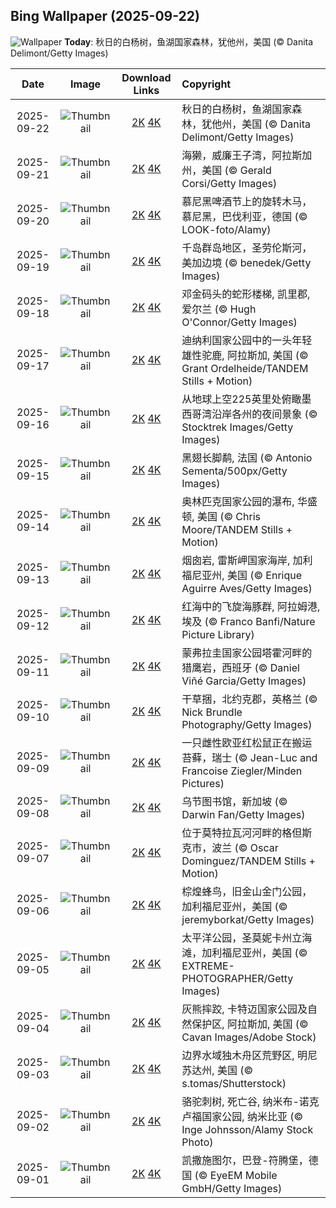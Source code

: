 ## Bing Wallpaper (2025-09-22)

![Wallpaper](https://cn.bing.com/th?id=OHR.AspenEquinox_ZH-CN5474695693_UHD.jpg&w=1024) **Today**: 秋日的白杨树，鱼湖国家森林，犹他州，美国 (© Danita Delimont/Getty Images)

|    Date    |                                               Image                                                |                                                                                      Download Links                                                                                       | Copyright                                                                                       |
| :--------: | :------------------------------------------------------------------------------------------------: | :---------------------------------------------------------------------------------------------------------------------------------------------------------------------------------------: | :---------------------------------------------------------------------------------------------- |
| 2025-09-22 |    ![Thumbnail](https://cn.bing.com/th?id=OHR.AspenEquinox_ZH-CN5474695693_UHD.jpg&w=384&h=216)    |       [2K](https://cn.bing.com/th?id=OHR.AspenEquinox_ZH-CN5474695693_UHD.jpg&w=2560&h=1440) [4K](https://cn.bing.com/th?id=OHR.AspenEquinox_ZH-CN5474695693_UHD.jpg&w=3840&h=2160)       | 秋日的白杨树，鱼湖国家森林，犹他州，美国 (© Danita Delimont/Getty Images)                      |
| 2025-09-21 |     ![Thumbnail](https://cn.bing.com/th?id=OHR.IceOtters_ZH-CN5393791969_UHD.jpg&w=384&h=216)      |          [2K](https://cn.bing.com/th?id=OHR.IceOtters_ZH-CN5393791969_UHD.jpg&w=2560&h=1440) [4K](https://cn.bing.com/th?id=OHR.IceOtters_ZH-CN5393791969_UHD.jpg&w=3840&h=2160)          | 海獭，威廉王子湾，阿拉斯加州，美国 (© Gerald Corsi/Getty Images)                               |
| 2025-09-20 |  ![Thumbnail](https://cn.bing.com/th?id=OHR.OktoberfestSwing_ZH-CN5270146600_UHD.jpg&w=384&h=216)  |   [2K](https://cn.bing.com/th?id=OHR.OktoberfestSwing_ZH-CN5270146600_UHD.jpg&w=2560&h=1440) [4K](https://cn.bing.com/th?id=OHR.OktoberfestSwing_ZH-CN5270146600_UHD.jpg&w=3840&h=2160)   | 慕尼黑啤酒节上的旋转木马，慕尼黑，巴伐利亚，德国 (© LOOK-foto/Alamy)                           |
| 2025-09-19 |  ![Thumbnail](https://cn.bing.com/th?id=OHR.ThousandIslands_ZH-CN3197750437_UHD.jpg&w=384&h=216)   |    [2K](https://cn.bing.com/th?id=OHR.ThousandIslands_ZH-CN3197750437_UHD.jpg&w=2560&h=1440) [4K](https://cn.bing.com/th?id=OHR.ThousandIslands_ZH-CN3197750437_UHD.jpg&w=3840&h=2160)    | 千岛群岛地区，圣劳伦斯河，美加边境 (© benedek/Getty Images)                                    |
| 2025-09-18 |   ![Thumbnail](https://cn.bing.com/th?id=OHR.DunquinIreland_ZH-CN1418844818_UHD.jpg&w=384&h=216)   |     [2K](https://cn.bing.com/th?id=OHR.DunquinIreland_ZH-CN1418844818_UHD.jpg&w=2560&h=1440) [4K](https://cn.bing.com/th?id=OHR.DunquinIreland_ZH-CN1418844818_UHD.jpg&w=3840&h=2160)     | 邓金码头的蛇形楼梯, 凯里郡, 爱尔兰 (© Hugh O'Connor/Getty Images)                              |
| 2025-09-17 |     ![Thumbnail](https://cn.bing.com/th?id=OHR.YoungMoose_ZH-CN4639410217_UHD.jpg&w=384&h=216)     |         [2K](https://cn.bing.com/th?id=OHR.YoungMoose_ZH-CN4639410217_UHD.jpg&w=2560&h=1440) [4K](https://cn.bing.com/th?id=OHR.YoungMoose_ZH-CN4639410217_UHD.jpg&w=3840&h=2160)         | 迪纳利国家公园中的一头年轻雄性驼鹿, 阿拉斯加, 美国 (© Grant Ordelheide/TANDEM Stills + Motion) |
| 2025-09-16 |     ![Thumbnail](https://cn.bing.com/th?id=OHR.OzoneEarth_ZH-CN0993915980_UHD.jpg&w=384&h=216)     |         [2K](https://cn.bing.com/th?id=OHR.OzoneEarth_ZH-CN0993915980_UHD.jpg&w=2560&h=1440) [4K](https://cn.bing.com/th?id=OHR.OzoneEarth_ZH-CN0993915980_UHD.jpg&w=3840&h=2160)         | 从地球上空225英里处俯瞰墨西哥湾沿岸各州的夜间景象 (© Stocktrek Images/Getty Images)            |
| 2025-09-15 |      ![Thumbnail](https://cn.bing.com/th?id=OHR.Echasse_ZH-CN0670369582_UHD.jpg&w=384&h=216)       |            [2K](https://cn.bing.com/th?id=OHR.Echasse_ZH-CN0670369582_UHD.jpg&w=2560&h=1440) [4K](https://cn.bing.com/th?id=OHR.Echasse_ZH-CN0670369582_UHD.jpg&w=3840&h=2160)            | 黑翅长脚鹬, 法国 (© Antonio Sementa/500px/Getty Images)                                        |
| 2025-09-14 |    ![Thumbnail](https://cn.bing.com/th?id=OHR.HohWaterfall_ZH-CN0297269806_UHD.jpg&w=384&h=216)    |       [2K](https://cn.bing.com/th?id=OHR.HohWaterfall_ZH-CN0297269806_UHD.jpg&w=2560&h=1440) [4K](https://cn.bing.com/th?id=OHR.HohWaterfall_ZH-CN0297269806_UHD.jpg&w=3840&h=2160)       | 奥林匹克国家公园的瀑布, 华盛顿, 美国 (© Chris Moore/TANDEM Stills + Motion)                    |
| 2025-09-13 | ![Thumbnail](https://cn.bing.com/th?id=OHR.PointReyesSeashore_ZH-CN0076789582_UHD.jpg&w=384&h=216) | [2K](https://cn.bing.com/th?id=OHR.PointReyesSeashore_ZH-CN0076789582_UHD.jpg&w=2560&h=1440) [4K](https://cn.bing.com/th?id=OHR.PointReyesSeashore_ZH-CN0076789582_UHD.jpg&w=3840&h=2160) | 烟囱岩, 雷斯岬国家海岸, 加利福尼亚州, 美国 (© Enrique Aguirre Aves/Getty Images)               |
| 2025-09-12 |  ![Thumbnail](https://cn.bing.com/th?id=OHR.SpinnerDolphins_ZH-CN9731341241_UHD.jpg&w=384&h=216)   |    [2K](https://cn.bing.com/th?id=OHR.SpinnerDolphins_ZH-CN9731341241_UHD.jpg&w=2560&h=1440) [4K](https://cn.bing.com/th?id=OHR.SpinnerDolphins_ZH-CN9731341241_UHD.jpg&w=3840&h=2160)    | 红海中的飞旋海豚群, 阿拉姆港, 埃及 (© Franco Banfi/Nature Picture Library)                     |
| 2025-09-11 |  ![Thumbnail](https://cn.bing.com/th?id=OHR.ExtremaduraJamon_ZH-CN1559355133_UHD.jpg&w=384&h=216)  |   [2K](https://cn.bing.com/th?id=OHR.ExtremaduraJamon_ZH-CN1559355133_UHD.jpg&w=2560&h=1440) [4K](https://cn.bing.com/th?id=OHR.ExtremaduraJamon_ZH-CN1559355133_UHD.jpg&w=3840&h=2160)   | 蒙弗拉圭国家公园塔霍河畔的猎鹰岩，西班牙 (© Daniel Viñé Garcia/Getty Images)                   |
| 2025-09-10 |    ![Thumbnail](https://cn.bing.com/th?id=OHR.YorkshireHay_ZH-CN9097986997_UHD.jpg&w=384&h=216)    |       [2K](https://cn.bing.com/th?id=OHR.YorkshireHay_ZH-CN9097986997_UHD.jpg&w=2560&h=1440) [4K](https://cn.bing.com/th?id=OHR.YorkshireHay_ZH-CN9097986997_UHD.jpg&w=3840&h=2160)       | 干草捆，北约克郡，英格兰 (© Nick Brundle Photography/Getty Images)                             |
| 2025-09-09 |   ![Thumbnail](https://cn.bing.com/th?id=OHR.SwissSquirrel_ZH-CN1499344455_UHD.jpg&w=384&h=216)    |      [2K](https://cn.bing.com/th?id=OHR.SwissSquirrel_ZH-CN1499344455_UHD.jpg&w=2560&h=1440) [4K](https://cn.bing.com/th?id=OHR.SwissSquirrel_ZH-CN1499344455_UHD.jpg&w=3840&h=2160)      | 一只雌性欧亚红松鼠正在搬运苔藓，瑞士 (© Jean-Luc and Francoise Ziegler/Minden Pictures)        |
| 2025-09-08 |   ![Thumbnail](https://cn.bing.com/th?id=OHR.OrchardLibrary_ZH-CN3578982798_UHD.jpg&w=384&h=216)   |     [2K](https://cn.bing.com/th?id=OHR.OrchardLibrary_ZH-CN3578982798_UHD.jpg&w=2560&h=1440) [4K](https://cn.bing.com/th?id=OHR.OrchardLibrary_ZH-CN3578982798_UHD.jpg&w=3840&h=2160)     | 乌节图书馆，新加坡 (© Darwin Fan/Getty Images)                                                 |
| 2025-09-07 |     ![Thumbnail](https://cn.bing.com/th?id=OHR.BlueGdansk_ZH-CN3328928509_UHD.jpg&w=384&h=216)     |         [2K](https://cn.bing.com/th?id=OHR.BlueGdansk_ZH-CN3328928509_UHD.jpg&w=2560&h=1440) [4K](https://cn.bing.com/th?id=OHR.BlueGdansk_ZH-CN3328928509_UHD.jpg&w=3840&h=2160)         | 位于莫特拉瓦河河畔的格但斯克市，波兰 (© Oscar Dominguez/TANDEM Stills + Motion)                |
| 2025-09-06 |    ![Thumbnail](https://cn.bing.com/th?id=OHR.RufousHummer_ZH-CN1777072350_UHD.jpg&w=384&h=216)    |       [2K](https://cn.bing.com/th?id=OHR.RufousHummer_ZH-CN1777072350_UHD.jpg&w=2560&h=1440) [4K](https://cn.bing.com/th?id=OHR.RufousHummer_ZH-CN1777072350_UHD.jpg&w=3840&h=2160)       | 棕煌蜂鸟，旧金山金门公园，加利福尼亚州，美国 (© jeremyborkat/Getty Images)                     |
| 2025-09-05 |     ![Thumbnail](https://cn.bing.com/th?id=OHR.SunsetPier_ZH-CN1202083395_UHD.jpg&w=384&h=216)     |         [2K](https://cn.bing.com/th?id=OHR.SunsetPier_ZH-CN1202083395_UHD.jpg&w=2560&h=1440) [4K](https://cn.bing.com/th?id=OHR.SunsetPier_ZH-CN1202083395_UHD.jpg&w=3840&h=2160)         | 太平洋公园，圣莫妮卡州立海滩，加利福尼亚州，美国 (© EXTREME-PHOTOGRAPHER/Getty Images)         |
| 2025-09-04 |   ![Thumbnail](https://cn.bing.com/th?id=OHR.WrestlingBears_ZH-CN6430637848_UHD.jpg&w=384&h=216)   |     [2K](https://cn.bing.com/th?id=OHR.WrestlingBears_ZH-CN6430637848_UHD.jpg&w=2560&h=1440) [4K](https://cn.bing.com/th?id=OHR.WrestlingBears_ZH-CN6430637848_UHD.jpg&w=3840&h=2160)     | 灰熊摔跤, 卡特迈国家公园及自然保护区, 阿拉斯加, 美国 (© Cavan Images/Adobe Stock)              |
| 2025-09-03 |  ![Thumbnail](https://cn.bing.com/th?id=OHR.MinnesotaWaters_ZH-CN6078521418_UHD.jpg&w=384&h=216)   |    [2K](https://cn.bing.com/th?id=OHR.MinnesotaWaters_ZH-CN6078521418_UHD.jpg&w=2560&h=1440) [4K](https://cn.bing.com/th?id=OHR.MinnesotaWaters_ZH-CN6078521418_UHD.jpg&w=3840&h=2160)    | 边界水域独木舟区荒野区, 明尼苏达州, 美国 (© s.tomas/Shutterstock)                              |
| 2025-09-02 |   ![Thumbnail](https://cn.bing.com/th?id=OHR.DeadvleiTrees_ZH-CN0967414858_UHD.jpg&w=384&h=216)    |      [2K](https://cn.bing.com/th?id=OHR.DeadvleiTrees_ZH-CN0967414858_UHD.jpg&w=2560&h=1440) [4K](https://cn.bing.com/th?id=OHR.DeadvleiTrees_ZH-CN0967414858_UHD.jpg&w=3840&h=2160)      | 骆驼刺树, 死亡谷, 纳米布-诺克卢福国家公园, 纳米比亚 (© Inge Johnsson/Alamy Stock Photo)        |
| 2025-09-01 |  ![Thumbnail](https://cn.bing.com/th?id=OHR.FieldKaiserstuhl_ZH-CN0467488834_UHD.jpg&w=384&h=216)  |   [2K](https://cn.bing.com/th?id=OHR.FieldKaiserstuhl_ZH-CN0467488834_UHD.jpg&w=2560&h=1440) [4K](https://cn.bing.com/th?id=OHR.FieldKaiserstuhl_ZH-CN0467488834_UHD.jpg&w=3840&h=2160)   | 凯撒施图尔，巴登-符腾堡，德国 (© EyeEM Mobile GmbH/Getty Images)                               |
